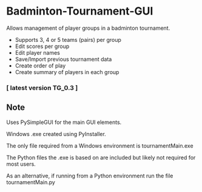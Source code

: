 # Badminton-Tournament-GUI

Allows management of player groups in a badminton tournament.

- Supports 3, 4 or 5 teams (pairs) per group
- Edit scores per group
- Edit player names
- Save/Import previous tournament data
- Create order of play
- Create summary of players in each group
### [ latest version TG_0.3 ]

## Note
Uses PySimpleGUI for the main GUI elements.

Windows .exe created using PyInstaller.

The only file required from a Windows environment is tournamentMain.exe

The Python files the .exe is based on are included but likely not required for most users.

As an alternative, if running from a Python environment run the file tournamentMain.py


